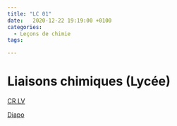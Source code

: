 ```yaml
---
title: "LC 01"
date:   2020-12-22 19:19:00 +0100
categories:
  - Leçons de chimie
tags:

---
```

# Liaisons chimiques (Lycée)

[CR LV](/assets/pdf/LC01.pdf)

<object class="pdf fitvidsignore" data="/assets/pdf/LC01.pdf" type="application/pdf"></object>

<a href="/assets/pptx/LC01.pptx" download>Diapo</a>
